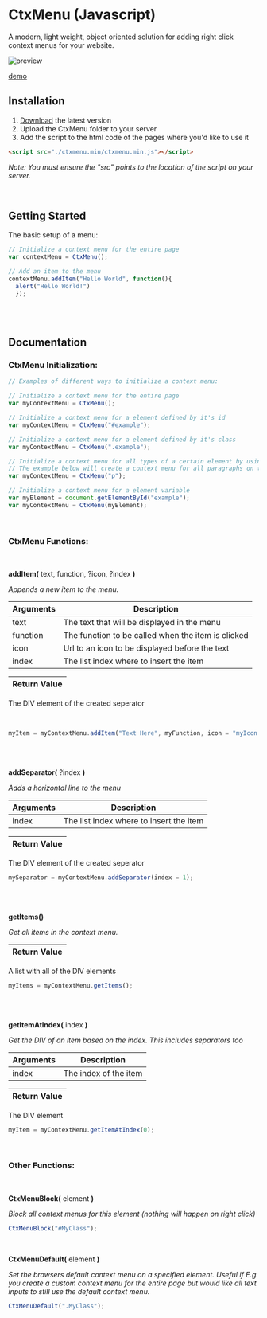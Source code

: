 # CtxMenu (Javascript)
A modern, light weight, object oriented solution for adding right click context menus for your website.

![preview](https://i.imgur.com/SaBFHEy.png)

[demo](https://nilssoderman.com/code/ctxmenu)

## Installation


1. [Download](https://github.com/nils-soderman/CtxMenu-Javascript/releases) the latest version
2. Upload the CtxMenu folder to your server
3. Add the script to the html code of the pages where you'd like to use it 

```html
<script src="./ctxmenu.min/ctxmenu.min.js"></script>
```
_Note: You must ensure the "src" points to the location of the script on your server._

<br />

## Getting Started
The basic setup of a menu:
```javascript
// Initialize a context menu for the entire page
var contextMenu = CtxMenu();

// Add an item to the menu
contextMenu.addItem("Hello World", function(){
  alert("Hello World!")
  });
```
<br /><br />

## Documentation

### CtxMenu Initialization:
```javascript
// Examples of different ways to initialize a context menu:

// Initialize a context menu for the entire page
var myContextMenu = CtxMenu();

// Initialize a context menu for a element defined by it's id
var myContextMenu = CtxMenu("#example");

// Initialize a context menu for a element defined by it's class
var myContextMenu = CtxMenu(".example");

// Initialize a context menu for all types of a certain element by using a nodeName
// The example below will create a context menu for all paragraphs on the page (<p></p>)
var myContextMenu = CtxMenu("p");

// Initialize a context menu for a element variable
var myElement = document.getElementById("example");
var myContextMenu = CtxMenu(myElement);
```
<br />

### CtxMenu Functions:

<br />

**addItem(** text, function, ?icon, ?index **)**

_Appends a new item to the menu._

| Arguments | Description |
| --- | --- |
| text | The text that will be displayed in the menu |
| function | The function to be called when the item is clicked |
| icon | Url to an icon to be displayed before the text |
| index | The list index where to insert the item |

| Return Value |
| --- |
The DIV element of the created seperator

<br>

```javascript
myItem = myContextMenu.addItem("Text Here", myFunction, icon = "myIcon.png", index = 0);
```

<br /><br />

**addSeparator(** ?index **)**

_Adds a horizontal line to the menu_

| Arguments | Description |
| --- | --- |
| index | The list index where to insert the item |

| Return Value |
| --- |
The DIV element of the created seperator
<br>

```javascript
mySeparator = myContextMenu.addSeparator(index = 1);
```

<br /><br />

**getItems()**

_Get all items in the context menu._

| Return Value |
| --- |
A list with all of the DIV elements

```javascript
myItems = myContextMenu.getItems();
```

<br /><br />

**getItemAtIndex(** index **)**

_Get the DIV of an item based on the index. This includes separators too_

| Arguments | Description |
| --- | --- |
| index | The index of the item |

| Return Value |
| --- |
The DIV element

```javascript
myItem = myContextMenu.getItemAtIndex(0);
```

<br />


### Other Functions:
<br />

**CtxMenuBlock(** element **)**

_Block all context menus for this element (nothing will happen on right click)_

```javascript
CtxMenuBlock("#MyClass");
```
<br />

**CtxMenuDefault(** element **)**

_Set the browsers default context menu on a specified element. Useful if E.g. you create a custom context menu for the entire page but would like all text inputs to still use the default context menu._

```javascript
CtxMenuDefault(".MyClass");
```
